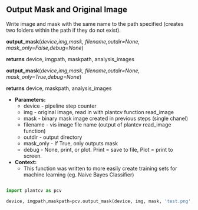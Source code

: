 ## Output Mask and Original Image

Write image and mask with the same name to the path specified (creates two folders within the path if they do not exist).

**output_mask**(*device,img,mask, filename,outdir=None, mask_only=False,debug=None*)

**returns** device, imgpath, maskpath, analysis_images

**output_mask**(*device,img,mask, filename,outdir=None, mask_only=True,debug=None*)

**returns** device, maskpath, analysis_images

- **Parameters:**
    - device - pipeline step counter
    - img - original image, read in with plantcv function read_image
    - mask - binary mask image created in previous steps (single chanel)
    - filename - vis image file name (output of plantcv read_image function)
    - outdir - output directory
    - mask_only - If True, only outputs mask
    - debug - None, print, or plot. Print = save to file, Plot = print to screen.
- **Context:**
    - This function was written to more easily create training sets for machine learning (eg. Naive Bayes Classifier)

```python

import plantcv as pcv      

device, imgpath,maskpath=pcv.output_mask(device, img, mask, 'test.png', '/home/user/images', mask_only=True, debug='print')

```
